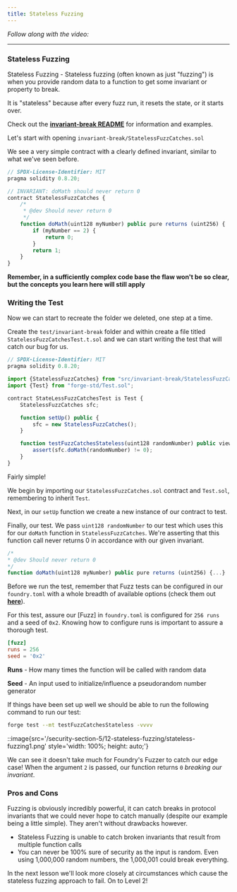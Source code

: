 ```yaml
---
title: Stateless Fuzzing
---
```


_Follow along with the video:_

---

### Stateless Fuzzing

Stateless Fuzzing - Stateless fuzzing (often known as just "fuzzing") is when you provide random data to a function to get some invariant or property to break.

It is "stateless" because after every fuzz run, it resets the state, or it starts over.

Check out the [**invariant-break README**](https://github.com/Cyfrin/sc-exploits-minimized/blob/main/src/invariant-break/README.md#1-stateless-fuzzing---open) for information and examples.

Let's start with opening `invariant-break/StatelessFuzzCatches.sol`

We see a very simple contract with a clearly defined invariant, similar to what we've seen before.

```js
// SPDX-License-Identifier: MIT
pragma solidity 0.8.20;

// INVARIANT: doMath should never return 0
contract StatelessFuzzCatches {
    /*
     * @dev Should never return 0
     */
    function doMath(uint128 myNumber) public pure returns (uint256) {
        if (myNumber == 2) {
            return 0;
        }
        return 1;
    }
}
```

**Remember, in a sufficiently complex code base the flaw won't be so clear, but the concepts you learn here will still apply**

### Writing the Test

Now we can start to recreate the folder we deleted, one step at a time.

Create the `test/invariant-break` folder and within create a file titled `StatelessFuzzCatchesTest.t.sol` and we can start writing the test that will catch our bug for us.

```js
// SPDX-License-Identifier: MIT
pragma solidity 0.8.20;

import {StatelessFuzzCatches} from "src/invariant-break/StatelessFuzzCatches.sol";
import {Test} from "forge-std/Test.sol";

contract StateLessFuzzCatchesTest is Test {
    StatelessFuzzCatches sfc;

    function setUp() public {
        sfc = new StatelessFuzzCatches();
    }

    function testFuzzCatchesStateless(uint128 randomNumber) public view {
        assert(sfc.doMath(randomNumber) != 0);
    }
}
```

Fairly simple!

We begin by importing our `StatelessFuzzCatches.sol` contract and `Test.sol`, remembering to inherit `Test`.

Next, in our `setUp` function we create a new instance of our contract to test.

Finally, our test. We pass `uint128 randomNumber` to our test which uses this for our `doMath` function in `StatelessFuzzCatches`. We're asserting that this function call never returns 0 in accordance with our given invariant.

```js
/*
* @dev Should never return 0
*/
function doMath(uint128 myNumber) public pure returns (uint256) {...}
```

Before we run the test, remember that Fuzz tests can be configured in our `foundry.toml` with a whole breadth of available options (check them out [**here**](https://book.getfoundry.sh/reference/config/testing?highlight=%5Bfuzz%5D#fuzz)).

For this test, assure our [Fuzz] in `foundry.toml` is configured for `256 runs` and a seed of `0x2`. Knowing how to configure runs is important to assure a thorough test.

```toml
[fuzz]
runs = 256
seed = '0x2'
```

**Runs** - How many times the function will be called with random data

**Seed** - An input used to initialize/influence a pseudorandom number generator

If things have been set up well we should be able to run the following command to run our test:

```bash
forge test --mt testFuzzCatchesStateless -vvvv
```

::image{src='/security-section-5/12-stateless-fuzzing/stateless-fuzzing1.png' style='width: 100%; height: auto;'}

We can see it doesn't take much for Foundry's Fuzzer to catch our edge case! When the argument `2` is passed, our function returns `0` _breaking our invariant_.

### Pros and Cons

Fuzzing is obviously incredibly powerful, it can catch breaks in protocol invariants that we could never hope to catch manually (despite our example being a little simple). They aren't without drawbacks however.

- Stateless Fuzzing is unable to catch broken invariants that result from multiple function calls
- You can never be 100% sure of security as the input is random. Even using 1,000,000 random numbers, the 1,000,001 could break everything.

In the next lesson we'll look more closely at circumstances which cause the stateless fuzzing approach to fail. On to Level 2!
